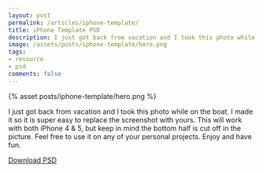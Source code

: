 ```yaml
---
layout: post
permalink: /articles/iphone-template/
title: iPhone Template PSD
description: I just got back from vacation and I took this photo while on the boat. I made it so it is supper easy to replace the screenshot with yours.
image: /assets/posts/iphone-template/hero.png
tags:
- resource
- psd
comments: false
---
```


<div class="hero">{% asset posts/iphone-template/hero.png %}</div>

<p>I just got back from vacation and I took this photo while on the boat. I made it so it is super easy to replace the screenshot with yours. This will work with both iPhone 4 &amp; 5, but keep in mind the bottom half is cut off in the picture. Feel free to use it on any of your personal projects. Enjoy and have fun.</p>
<a href="/assets/posts/iphone-template/iphonetemplate.psd.zip" class="btn">Download PSD</a>
